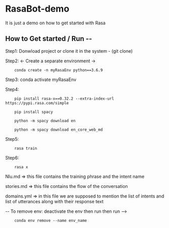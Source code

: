 # RasaBot-demo
It is just a demo on how to get started with Rasa

## How to Get started / Run  -- 

Step1: Donwload project or clone it in the system - (git clone)
        
Step2: <- Create a separate environment ->
        
        conda create -n myRasaEnv python==3.6.9

Step3:  conda activate myRasaEnv

Step4:  
        
        pip install rasa-x==0.32.2 --extra-index-url https://pypi.rasa.com/simple

        pip install spacy
        
        python -m spacy download en
        
        python -m spacy download en_core_web_md


Step5: 
        
        rasa train

Step6: 

        rasa x

Nlu.md  => this file contains the training phrase and the intent name

stories.md => this file contains the flow of the conversation

domains.yml => in this file we are supposed to mention the list of intents and list of utterances
              along with their response text





-- To remove env:
deactivate the env then run then  run --> 
        
        conda env remove --name env_name
